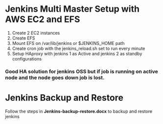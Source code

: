 # Jenkins Multi Master Setup with AWS EC2 and EFS

1. Create 2 EC2 instances
2. Create EFS
3. Mount EFS on /var/lib/jenkins or $JENKINS_HOME path
4. Create cron job with the jenkins_reload.sh set to run every minute
5. Setup HAproxy with jenkins 1 as Active and jenkins 2 as standby configurations


### Good  HA solution for jenkins OSS but if job is running on active node and the node goes down job is lost.

# Jenkins Backup and Restore

Follow the steps in **Jenkins-backup-restore.docx** to backup and restore jenkins 
